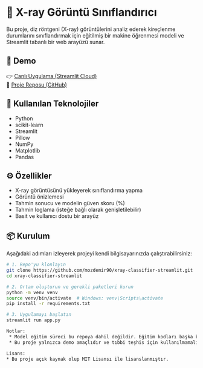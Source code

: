 # 🩻 X-ray Görüntü Sınıflandırıcı

Bu proje, diz röntgeni (X-ray) görüntülerini analiz ederek kireçlenme durumlarını sınıflandırmak için eğitilmiş bir makine öğrenmesi modeli ve Streamlit tabanlı bir web arayüzü sunar.

## 🚀 Demo

👉 [Canlı Uygulama (Streamlit Cloud)](https://xray-classifier-streamlit.streamlit.app)  
🔗 [Proje Reposu (GitHub)](https://github.com/mozdemir90/xray-classifier-streamlit)

## 🧠 Kullanılan Teknolojiler

- Python
- scikit-learn
- Streamlit
- Pillow
- NumPy
- Matplotlib
- Pandas

## ⚙️ Özellikler

- X-ray görüntüsünü yükleyerek sınıflandırma yapma
- Görüntü önizlemesi
- Tahmin sonucu ve modelin güven skoru (%)
- Tahmin loglama (isteğe bağlı olarak genişletilebilir)
- Basit ve kullanıcı dostu bir arayüz

## 📦 Kurulum

Aşağıdaki adımları izleyerek projeyi kendi bilgisayarınızda çalıştırabilirsiniz:

```bash
# 1. Repo'yu klonlayın
git clone https://github.com/mozdemir90/xray-classifier-streamlit.git
cd xray-classifier-streamlit

# 2. Ortam oluşturun ve gerekli paketleri kurun
python -m venv venv
source venv/bin/activate  # Windows: venv\Scripts\activate
pip install -r requirements.txt

# 3. Uygulamayı başlatın
streamlit run app.py

Notlar:
 * Model eğitim süreci bu repoya dahil değildir. Eğitim kodları başka bir klasörde tutulmuştur.
 * Bu proje yalnızca demo amaçlıdır ve tıbbi teşhis için kullanılmamalıdır.

Lisans:
* Bu proje açık kaynak olup MIT Lisansı ile lisanslanmıştır.